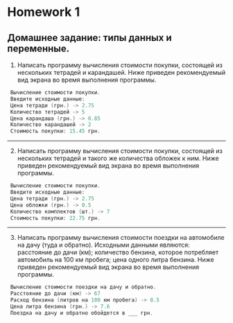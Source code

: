 # Homework 1

## Домашнее задание: типы данных и переменные.

1. Написать программу вычисления стоимости покупки, состоящей из нескольких
тетрадей и карандашей. Ниже приведен рекомендуемый вид экрана во время выполнения
программы.

```c++
 Вычисление стоимости покупки.
 Введите исходные данные:
 Цена тетради (грн.) -> 2.75
 Количество тетрадей -> 5
 Цена карандаша (грн.) -> 0.85
 Количество карандашей -> 2
 Стоимость покупки: 15.45 грн.
```
---

2. Написать программу вычисления стоимости покупки, состоящей из нескольких тетрадей и
такого же количества обложек к ним.
Ниже приведен рекомендуемый вид экрана во время выполнения программы.
```c++
 Вычисление стоимости покупки.
 Введите исходные данные:
 Цена тетради (грн.) -> 2.75
 Цена обложки (грн.) -> 0.5
 Количество комплектов (шт.) -> 7
 Стоимость покупки: 22.75 грн.
```
---

3. Написать программу вычисления стоимости поездки на автомобиле на дачу (туда и обратно).
Исходными данными являются: расстояние до дачи (км); количество бензина, которое потребляет
автомобиль на 100 км пробега; цена одного литра бензина.
Ниже приведен рекомендуемый вид экрана во время выполнения программы.
```c++
 Вычисление стоимости поездки на дачу и обратно.
 Расстояние до дачи (км) -> 67
 Расход бензина (литров на 100 км пробега) -> 8.5
 Цена литра бензина (грн.) -> 7.6
 Поездка на дачу и обратно обойдется в ___ грн. 
```
